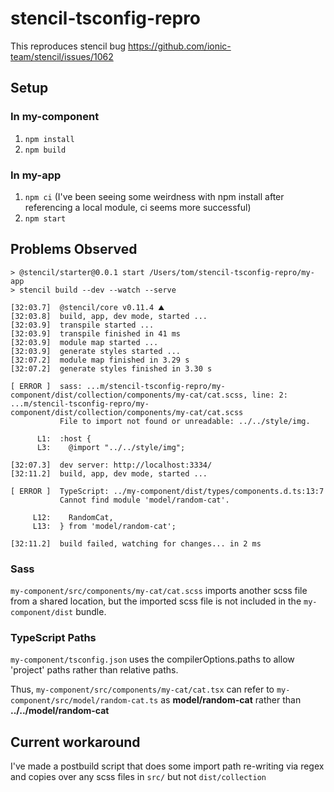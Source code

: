 # stencil-tsconfig-repro

This reproduces stencil bug https://github.com/ionic-team/stencil/issues/1062

## Setup

### In my-component

1. `npm install`
2. `npm build`

### In my-app

1. `npm ci` (I've been seeing some weirdness with npm install after referencing a local module, ci seems more successful)
2. `npm start`

## Problems Observed

```
> @stencil/starter@0.0.1 start /Users/tom/stencil-tsconfig-repro/my-app
> stencil build --dev --watch --serve

[32:03.7]  @stencil/core v0.11.4 ⛰
[32:03.8]  build, app, dev mode, started ...
[32:03.9]  transpile started ...
[32:03.9]  transpile finished in 41 ms
[32:03.9]  module map started ...
[32:03.9]  generate styles started ...
[32:07.2]  module map finished in 3.29 s
[32:07.2]  generate styles finished in 3.30 s

[ ERROR ]  sass: ...m/stencil-tsconfig-repro/my-component/dist/collection/components/my-cat/cat.scss, line: 2: ...m/stencil-tsconfig-repro/my-component/dist/collection/components/my-cat/cat.scss
           File to import not found or unreadable: ../../style/img.

      L1:  :host {
      L3:    @import "../../style/img";

[32:07.3]  dev server: http://localhost:3334/
[32:11.2]  build, app, dev mode, started ...

[ ERROR ]  TypeScript: ../my-component/dist/types/components.d.ts:13:7
           Cannot find module 'model/random-cat'.

     L12:    RandomCat,
     L13:  } from 'model/random-cat';

[32:11.2]  build failed, watching for changes... in 2 ms
```

### Sass

`my-component/src/components/my-cat/cat.scss` imports another scss file from a shared location, but the imported scss file is not included in the `my-component/dist` bundle.

### TypeScript Paths

`my-component/tsconfig.json` uses the compilerOptions.paths to allow 'project' paths rather than relative paths.

Thus, `my-component/src/components/my-cat/cat.tsx` can refer to `my-component/src/model/random-cat.ts` as **model/random-cat** rather than **../../model/random-cat**

## Current workaround

I've made a postbuild script that does some import path re-writing via regex and copies over any scss files in `src/` but not `dist/collection`
